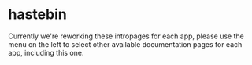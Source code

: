 # hastebin

Currently we're reworking these intropages for each app, please use the menu on the left to select other available documentation pages for each app, including this one.
